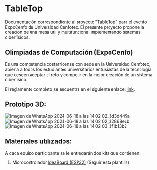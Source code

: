 # TableTop
Documentación correspondiente al proyecto "TableTop" para el evento ExpoCenfo de Universidad Cenfotec. El presente proyecto propone la creación de una mesa útil y multifuncional implementando sistemas ciberfísicos.

## Olimpiadas de Computación (ExpoCenfo)

Es una competencia costarricense con sede en la Universidad Cenfotec, abierta a todos los estudiantes universitarios entusiastas de la tecnología que deseen aceptar el reto y competir en la mejor creación de un sistema ciberfísico. 

El reglamento completo se encuentra en el siguiente enlace: [link](https://link-al-reglamento).

## Prototipo 3D:
![Imagen de WhatsApp 2024-06-18 a las 14 02 02_3d3d445a](https://github.com/Maria05py/TableTop---ExpoCenfo-/assets/160543497/fea3f383-6097-4f18-80c6-11b914b5fcbc)
![Imagen de WhatsApp 2024-06-18 a las 14 02 02_32868ecb](https://github.com/Maria05py/TableTop---ExpoCenfo-/assets/160543497/84a7232d-6e8e-4d38-9dd1-e6dcd4ce62df)
![Imagen de WhatsApp 2024-06-18 a las 14 02 03_3f1b13b2](https://github.com/Maria05py/TableTop---ExpoCenfo-/assets/160543497/ed11710f-07cf-4d60-bdb2-ba66b35399bf)

## Materiales utilizados:

A cada equipo participante se le entregarán dos kits que contienen:
1. Microcontrolador [IdeaBoard (ESP32)](https://enlace-al-ideaboard) (Seguir esta plantilla)
